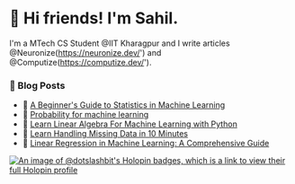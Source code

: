 # 👋 Hi friends! I'm Sahil.

I'm a MTech CS Student @IIT Kharagpur and I write articles @Neuronize(https://neuronize.dev/') and @Computize(https://computize.dev/'). 


### 📙 Blog Posts
<!-- BLOGPOSTS:START -->
 - 🌮 [A Beginner&#39;s Guide to Statistics in Machine Learning](https://neuronize.dev/a-beginners-guide-to-statistics-in-machine-learning)
 - 🌮 [Probability for machine learning](https://neuronize.dev/probability-for-machine-learning)
 - 🚀 [Learn Linear Algebra For Machine Learning with Python](https://neuronize.dev/learn-linear-algebra-for-machine-learning-with-python)
 - 🚀 [Learn Handling Missing Data in 10 Minutes](https://neuronize.dev/learn-handling-missing-data-in-10-minutes)
 - 🚀 [Linear Regression in Machine Learning: A Comprehensive Guide](https://neuronize.dev/linear-regression-in-machine-learning-a-comprehensive-guide)<!-- BLOGPOSTS:END -->

<!--
**dotslashbit/dotslashbit** is a ✨ _special_ ✨ repository because its `README.md` (this file) appears on your GitHub profile.

Here are some ideas to get you started:

- 🔭 I’m currently working on ...
- 🌱 I’m currently learning ...
- 👯 I’m looking to collaborate on ...
- 🤔 I’m looking for help with ...
- 💬 Ask me about ...
- 📫 How to reach me: ...
- 😄 Pronouns: ...
- ⚡ Fun fact: ...
-->

[![An image of @dotslashbit's Holopin badges, which is a link to view their full Holopin profile](https://holopin.me/dotslashbit)](https://holopin.io/@dotslashbit)
